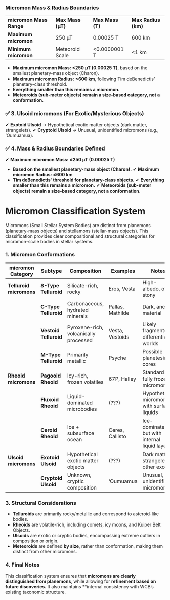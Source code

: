 ### Micromon Mass & Radius Boundaries

| | | | |
|---|---|---|---|
|**micromon Mass Range**|**Max Mass (µT)**|**Max Mass (T)**|**Max Radius (km)**|
|**Maximum micromon**|250 µT|0.00025 T|600 km|
|**Minimum micromon**|Meteoroid Scale|<0.0000001 T|<1 km|

- **Maximum micromon Mass:** **≤250 µT (0.00025 T)**, based on the smallest planetary-mass object (Charon).
- **Maximum micromon Radius:** **≤600 km**, following Tim deBenedictis' planetary-class threshold.
- **Everything smaller than this remains a micromon.**
- **Meteoroids (sub-meter objects) remain a size-based category, not a conformation.**
### **✅ 3. Ulsoid micromons (For Exotic/Mysterious Objects)**

✔ **Exotoid Ulsoid** → Hypothetical exotic matter objects (dark matter, strangelets). 
✔ **Cryptoid Ulsoid** → Unusual, unidentified micromons (e.g., ‘Oumuamua).

### **✅ 4. Mass & Radius Boundaries Defined**

✔ **Maximum micromon Mass:** **≤250 µT (0.00025 T)**

- **Based on the smallest planetary-mass object (Charon).** ✔ **Maximum micromon Radius:** **≤600 km**
- **Tim deBenedictis' threshold for planetary-class objects.** ✔ **Everything smaller than this remains a micromon.** ✔ **Meteoroids (sub-meter objects) remain a size-based category, not a conformation.**

# **Micromon Classification System**

Micromons (Small Stellar System Bodies) are distinct from planemons (planetary-mass objects) and stellamons (stellar-mass objects). This classification provides clear compositional and structural categories for micromon-scale bodies in stellar systems.

### **1. Micromon Conformations**

|**micromon Category**|**Subtype**|**Composition**|**Examples**|**Notes**|
|---|---|---|---|---|
|**Telluroid micromons**|**S-Type Telluroid**|Silicate-rich, rocky|Eros, Vesta|High-albedo, often stony|
||**C-Type Telluroid**|Carbonaceous, hydrated minerals|Pallas, Mathilde|Dark, ancient material|
||**Vestoid Telluroid**|Pyroxene-rich, volcanically processed|Vesta, Vestoids|Likely fragments of differentiated worlds|
||**M-Type Telluroid**|Primarily metallic|Psyche|Possible planetesimal cores|
|**Rheoid micromons**|**Pagooid Rheoid**|Icy-rich, frozen volatiles|67P, Halley|Standard fully frozen micromons|
||**Fluxoid Rheoid**|Liquid-dominated microbodies|(???)|Hypothetical micromons with surface liquids|
||**Ceroid Rheoid**|Ice + subsurface ocean|Ceres, Callisto|Ice-dominated, but with internal liquid layers|
|**Ulsoid micromons**|**Exotoid Ulsoid**|Hypothetical exotic matter objects|(???)|Dark matter, strangelets, other exotics|
||**Cryptoid Ulsoid**|Unknown, cryptic composition|‘Oumuamua|Unusual, unidentified micromons|



### **3. Structural Considerations**

- **Telluroids** are primarily rocky/metallic and correspond to asteroid-like bodies.
- **Rheoids** are volatile-rich, including comets, icy moons, and Kuiper Belt Objects.
- **Ulsoids** are exotic or cryptic bodies, encompassing extreme outliers in composition or origin.
- **Meteoroids** are defined **by size**, rather than conformation, making them distinct from other micromons.

### **4. Final Notes**

This classification system ensures that **micromons are clearly distinguished from planemons**, while allowing for **refinement based on future discoveries.** It also maintains **internal consistency with WCB’s existing taxonomic structure.